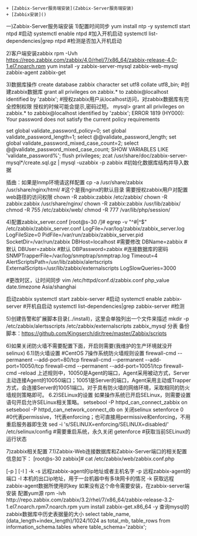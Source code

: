     + [Zabbix-Server服务端安装](Zabbix-Server服务端安装)
	+ [Zabbix安装]()
	
	
	
一)Zabbix-Server服务端安装
1)配置时间同步
yum install ntp -y 
systemctl start ntpd			#启动
systemctl enable ntpd		#加入开机启动
systemctl list-dependencies|grep ntpd	#检测是否加入开机启动

2)客户端安装zabbix
rpm -Uvh https://repo.zabbix.com/zabbix/4.0/rhel/7/x86_64/zabbix-release-4.0-1.el7.noarch.rpm
yum install -y zabbix-server-mysql zabbix-web-mysql zabbix-agent zabbix-get

3)数据库操作
create database zabbix character set utf8 collate utf8_bin;  #创建zabbix数据库
grant all privileges on zabbix.* to zabbix@localhost identified by 'zabbix'; #授权zabbix用户从localhost访问，对zabbix数据库有完全控制权限
授权的时候可能会提示,密码过短。
mysql> grant all privileges on zabbix.* to zabbix@localhost identified by 'zabbix';
ERROR 1819 (HY000): Your password does not satisfy the current policy requirements

set global validate_password_policy=0;
set global validate_password_length=1;
select @@validate_password_length;
set global validate_password_mixed_case_count=2;
select @@validate_password_mixed_case_count;
SHOW VARIABLES LIKE 'validate_password%';
flush privileges;
zcat /usr/share/doc/zabbix-server-mysql*/create.sql.gz | mysql -uzabbix -p zabbix #初始化数据库结构并导入数据

插曲：如果是lnmp环境请这样配置
cp -a /usr/share/zabbix	/usr/share/nginx/html/	#这个是我nginx的默认目录
需要授权zabbix用户对配置web路径的访问权限
chown -R zabbix:zabbix /etc/zabbix/
chown -R zabbix:zabbix /usr/share/nginx/
chown -R zabbix:zabbix /usr/lib/zabbix/
chmod -R 755 /etc/zabbix/web/
chmod -R 777 /var/lib/php/session/

4)配置zabbix_server.conf
[root@s-30 /]# egrep -v "^#|^$" /etc/zabbix/zabbix_server.conf
LogFile=/var/log/zabbix/zabbix_server.log
LogFileSize=0
PidFile=/var/run/zabbix/zabbix_server.pid
SocketDir=/var/run/zabbix
DBHost=localhost				#需要修改
DBName=zabbix				#默认
DBUser=zabbix				#默认
DBPassword=zabbix				#连接数据库的密码
SNMPTrapperFile=/var/log/snmptrap/snmptrap.log
Timeout=4
AlertScriptsPath=/usr/lib/zabbix/alertscripts
ExternalScripts=/usr/lib/zabbix/externalscripts
LogSlowQueries=3000

#更改时区，让时间同步
vim /etc/httpd/conf.d/zabbix.conf
php_value date.timezone Asia/shanghai

启动zabbix
systemctl start zabbix-server		#启动
systemctl enable zabbix-server		#开机自启动
systemctl list-dependencies|grep zabbix-server	#检测

5)创建告警和扩展脚本目录(../install)，这里会单独列出一个文件来描述
mkdir -p /etc/zabbix/alertsscripts  /etc/zabbix/externalscripts
zabbix_mysql 分表 备份脚本：https://github.com/Kingserch/dir/tree/master/Zabbix/scripts


6)如果关闭防火墙不需要配置下面，开启则需要(我维护的生产环境就没开selinux)
6.1)防火墙设置
#CentOS 7操作系统防火墙规则设置
firewall-cmd --permanent --add-port=80/tcp
firewall-cmd --permanent --add-port=10050/tcp
firewall-cmd --permanent --add-port=10051/tcp
firewall-cmd –reload
上述规则中，10050是Agent的端口，Agent采用被动方式，Server主动连接Agent的10050端口；10051是Server的端口，Agent采用主动或Trapper方式，会连接Server的10051端口。对于具有防火墙的网络环境，采取相同的防火墙规则策略即可。
6.2)SELinux的设置
如果操作系统已开启SELinux，则需要设置语句开启允许SELinux相关策略。
setsebool -P httpd_can_connect_zabbix on
setsebool -P httpd_can_network_connect_db on
关闭selinux
setenforce 0 	#0代表permissive，1代表enforcing；也可直接用permissive和enforcing，不用重启服务器即生效
sed -i 's/SELINUX=enforcing/SELINUX=disabled/' /etc/selinux/config   #需要重启系统，永久关闭
getenforce 	#获取当前SELinux的运行状态

7)zabbix相关配置
7.1)Zabbix-Web连接数据库和Zabbix-Server端口的相关配置信息如下：
[root@s-30 zabbix]# cat /etc/zabbix/web/zabbix.conf.php 
<?php
// Zabbix GUI configuration file.
global $DB;

$DB['TYPE']     = 'MYSQL';
$DB['SERVER']   = 'localhost';
$DB['PORT']     = '0';
$DB['DATABASE'] = 'zabbix';
$DB['USER']     = 'zabbix';
$DB['PASSWORD'] = 'zabbix';

// Schema name. Used for IBM DB2 and PostgreSQL.
$DB['SCHEMA'] = '';

$ZBX_SERVER      = 'localhost';
$ZBX_SERVER_PORT = '10051';
$ZBX_SERVER_NAME = 'zabbix';

$IMAGE_FORMAT_DEFAULT = IMAGE_FORMAT_PNG;

$ZBX_SERVER      = '127.0.0.1';
$ZBX_SERVER_PORT = '10051';
$ZBX_SERVER_NAME = 'zbx4';

$IMAGE_FORMAT_DEFAULT = IMAGE_FORMAT_PNG;
7.2) /etc/zabbix/zabbix_server.conf 中的参数
[root@s-30 zabbix]# egrep -v "^#|^$" /etc/zabbix/zabbix_server.conf
LogFile=/var/log/zabbix/zabbix_server.log
LogFileSize=0
PidFile=/var/run/zabbix/zabbix_server.pid
SocketDir=/var/run/zabbix
DBHost=localhost				#数据库的ip如果不在本机，要写真实的iP
DBName=zabbix				#数据库的名称
DBUser=zabbix				#数据库的用户
DBPassword=zabbix				#数据库的密码
SNMPTrapperFile=/var/log/snmptrap/snmptrap.log
Timeout=4
AlertScriptsPath=/usr/lib/zabbix/alertscripts
ExternalScripts=/usr/lib/zabbix/externalscripts
LogSlowQueries=3000

8)zabbix_server程序中的参数
通过zabbix_server --help 可以查看配置的参数，可以通过在线热加改变某个配置参数
8.1)手动执行清理器Housekeeper，可以删除过期数据，如下：
[root@s-30 conf]# zabbix_server -R housekeeper_execute
zabbix_server [33612]: command sent successfully
[root@s-30 conf]# tail -f /var/log/zabbix/zabbix_server.log
  1649:20191101:051138.056 forced execution of the housekeeper
  1649:20191101:051138.056 executing housekeeper
  1649:20191101:051138.473 housekeeper [deleted 1073 hist/trends, 0 items/triggers, 0 events, 0 problems, 0 sessions, 0 alarms, 0 audit items in 0.376787 sec, idle for 1 hour(s)]
  1648:20191101:051238.693 forced reloading of the configuration cache
  1651:20191101:090445.247 slow query: 10340.401633 sec, "select h.hostid,h.host,h.name,t.httptestid,t.name,t.agent,t.authentication,t.http_user,t.http_password,t.http_proxy,t.retries,t.ssl_cert_file,t.ssl_key_file,t.ssl_key_password,t.verify_peer,t.verify_host,t.delay from httptest t,hosts h where t.hostid=h.hostid and t.nextcheck<=1572559944 and mod(t.httptestid,1)=0 and t.status=0 and h.proxy_hostid is null and h.status=0 and (h.maintenance_status=0 or h.maintenance_type=0)"
  1649:20191101:090602.697 executing housekeeper
  1649:20191101:090603.126 housekeeper [deleted 3649 hist/trends, 0 items/triggers, 0 events, 0 problems, 0 sessions, 0 alarms, 0 audit items in 0.427603 sec, idle for 1 hour(s)]
  1649:20191101:093731.806 forced execution of the housekeeper
  1649:20191101:093731.806 executing housekeeper
  1649:20191101:093732.103 housekeeper [deleted 2122 hist/trends, 0 items/triggers, 0 events, 0 problems, 0 sessions, 0 alarms, 0 audit items in 0.283118 sec, idle for 1 hour(s)]
8.2)在线执行重载配置缓存
[root@s-30 conf]# zabbix_server -R config_cache_reload
[root@s-30 conf]# zabbix_server -R config_cache_reload
8.3)在线调整日志运行级别，执行一次，降低一个级别
[root@s-30 conf]# zabbix_server -R log_level_decrease
zabbix_server [33878]: command sent successfully
[root@s-30 conf]# tail -1 /var/log/zabbix/zabbix_server.log
  1669:20191101:094205.982 log level has been decreased to 2 (error)
8.3)在线调整日志级别，执行一次，增加一个级别
[root@s-30 conf]# zabbix_server -R log_level_increase
zabbix_server [33973]: command sent successfully
[root@s-30 conf]# tail -1 /var/log/zabbix/zabbix_server.log
  1675:20191101:094338.416 log level has been increased to 3 (warning)
8.4)调整某个进程（pid）的日志运行级别
[root@s-30 conf]# ps -ef |grep zabbix|wc -l
zabbix_server -R log_level_increase=pid		#可以跟进程的pid
zabbix_server -R log_level_increase=poller		#可以跟进程的名字
zabbix_server -R log_level_increase=poller	,3	#可以根据进程名字设置日志级别

二)Zabbix-Agent客户端安装
1）客服端的采集方式为Agent，snmp等
rpm -ivh http://repo.zabbix.com/zabbix/4.0/rhel/7/x86_64/zabbix-release-4.0-1.el7.noarch.rpm #安装Zabbix官方的yum源
yum install -y  zabbix-agent  
# 由于Zabbix-Server服务器本身也需要监控，所以在Zabbix-Server服务器中也同样需要安装Zabbix-Agent
防火墙配置
#CentOS 7
firewall-cmd --permanent --add-port=10050/tcp
firewall-cmd --reload
2)配置zabbix_agentd.conf
[root@s-30 /]# egrep -v "^#|^$" /etc/zabbix/zabbix_agentd.conf 
PidFile=/var/run/zabbix/zabbix_agentd.pid	#pid文件路径
LogFile=/var/log/zabbix/zabbix_agentd.log	#日志文件路径
LogFileSize=0				#日志切割大小，0表示不切割		
Server=127.0.0.1		#被动模式，zabbix-server的IP地址，允许zabbix_server服务器连接客户端，多个ip用逗号分隔		
ServerActive=127.0.0.1	#主动模式，zabbix-server的ip地址，Hostname值与zabbix-web页面中的主机名一致
Hostname=Zabbix server	#本机的Hostname，使用主动模式必须配置
Include=/etc/zabbix/zabbix_agentd.d/*.conf	#包含的子配置文件
UnsafeUserParameters=1              	#启用特殊字符，用于自定义监控

[root@s-30 /]# systemctl enable zabbix-agent	#加入开机启动
[root@s-30 /]# systemctl start zabbix-agent	#启动服务
到此agent，的监控方式安装完成

zabbix_get检测验证客户端的配置是否正确,命令格式如下：
zabbix_get [-hV] -s <host name or IP> [-p <port>] [-I <ip address>] -k <key>
-s	远程zabbix-agent的ip地址或者主机名字
-p	远程zabbix-agent的端口
-I	本机的出口ip地址，用于一台机器中有多块网卡的情况
-k	获取远程zabbix-agent数据所使用的key
如果没有这个命令需要安装，在zabbix-server端安装
配置yum源
rpm -ivh http://repo.zabbix.com/zabbix/3.2/rhel/7/x86_64/zabbix-release-3.2-1.el7.noarch.rpm7.noarch.rpm
yum install zabbix-get.x86_64 -y

查询mysql的zabbix数据库中历史表据量的大小
select table_name, (data_length+index_length)/1024/1024 as total_mb, table_rows  from  information_schema.tables  where  table_schema='zabbix';